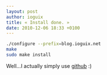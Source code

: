 ```yaml
---
layout: post
author: ioguix
title: « Install done. »
date: 2010-12-06 18:33 +0100
---
```


```bash
./configure --prefix=blog.ioguix.net
make
sudo make install
```

Well...I actually simply use [github](http://github.com/ioguix/ioguix.github.io) :)
